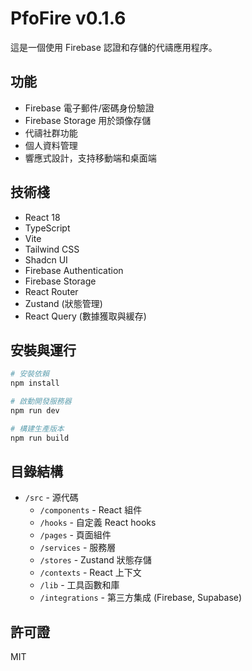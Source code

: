 # PfoFire v0.1.6

這是一個使用 Firebase 認證和存儲的代禱應用程序。

## 功能

- Firebase 電子郵件/密碼身份驗證
- Firebase Storage 用於頭像存儲
- 代禱社群功能
- 個人資料管理
- 響應式設計，支持移動端和桌面端

## 技術棧

- React 18
- TypeScript
- Vite
- Tailwind CSS
- Shadcn UI
- Firebase Authentication
- Firebase Storage
- React Router
- Zustand (狀態管理)
- React Query (數據獲取與緩存)

## 安裝與運行

```bash
# 安裝依賴
npm install

# 啟動開發服務器
npm run dev

# 構建生產版本
npm run build
```

## 目錄結構

- `/src` - 源代碼
  - `/components` - React 組件
  - `/hooks` - 自定義 React hooks
  - `/pages` - 頁面組件
  - `/services` - 服務層
  - `/stores` - Zustand 狀態存儲
  - `/contexts` - React 上下文
  - `/lib` - 工具函數和庫
  - `/integrations` - 第三方集成 (Firebase, Supabase)

## 許可證

MIT

